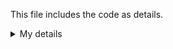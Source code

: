 This file includes the code as details.

<details>
<summary>My details</summary>
This is a detail.

This is another.

</details>

